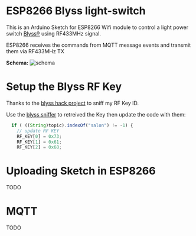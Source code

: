 # ESP8266 Blyss light-switch

This is an Arduino Sketch for ESP8266 Wifi module to control a light power switch [Blyss&#174;](http://www.castorama.fr/images/products/i/i_664294.jpg) using RF433MHz signal.

ESP8266 receives the commands from MQTT message events and transmit them via RF433MHz TX

**Schema:**
![schema](https://cloud.githubusercontent.com/assets/1721344/21017306/34c2b7f6-bd69-11e6-8165-4ecc0e22d117.png)

# Setup the Blyss RF Key 

Thanks to the [blyss hack project](https://github.com/skywodd/arduino_blyss_hack) to sniff my RF Key ID.

Use the [blyss sniffer](https://github.com/skywodd/arduino_blyss_hack/tree/master/Blyss_arduino_code/RF_Blyss_Sniffer) to retreived the Key then update the code with them:
```javascript
  if ( ((String)topic).indexOf("salon") != -1) {
    // update RF KEY
    RF_KEY[0] = 0x73;
    RF_KEY[1] = 0x61;
    RF_KEY[2] = 0x68;
```

# Uploading Sketch in ESP8266

TODO

# MQTT

TODO
